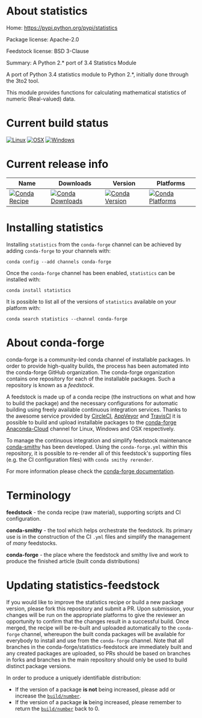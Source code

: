 About statistics
================

Home: https://pypi.python.org/pypi/statistics

Package license: Apache-2.0

Feedstock license: BSD 3-Clause

Summary: A Python 2.* port of 3.4 Statistics Module

A port of Python 3.4 statistics module to Python 2.*, initially
done through the 3to2 tool.

This module provides functions for calculating mathematical
statistics of numeric (Real-valued) data.


Current build status
====================

[![Linux](https://img.shields.io/circleci/project/github/conda-forge/statistics-feedstock/master.svg?label=Linux)](https://circleci.com/gh/conda-forge/statistics-feedstock)
[![OSX](https://img.shields.io/travis/conda-forge/statistics-feedstock/master.svg?label=macOS)](https://travis-ci.org/conda-forge/statistics-feedstock)
[![Windows](https://img.shields.io/appveyor/ci/conda-forge/statistics-feedstock/master.svg?label=Windows)](https://ci.appveyor.com/project/conda-forge/statistics-feedstock/branch/master)

Current release info
====================

| Name | Downloads | Version | Platforms |
| --- | --- | --- | --- |
| [![Conda Recipe](https://img.shields.io/badge/recipe-statistics-green.svg)](https://anaconda.org/conda-forge/statistics) | [![Conda Downloads](https://img.shields.io/conda/dn/conda-forge/statistics.svg)](https://anaconda.org/conda-forge/statistics) | [![Conda Version](https://img.shields.io/conda/vn/conda-forge/statistics.svg)](https://anaconda.org/conda-forge/statistics) | [![Conda Platforms](https://img.shields.io/conda/pn/conda-forge/statistics.svg)](https://anaconda.org/conda-forge/statistics) |

Installing statistics
=====================

Installing `statistics` from the `conda-forge` channel can be achieved by adding `conda-forge` to your channels with:

```
conda config --add channels conda-forge
```

Once the `conda-forge` channel has been enabled, `statistics` can be installed with:

```
conda install statistics
```

It is possible to list all of the versions of `statistics` available on your platform with:

```
conda search statistics --channel conda-forge
```


About conda-forge
=================

conda-forge is a community-led conda channel of installable packages.
In order to provide high-quality builds, the process has been automated into the
conda-forge GitHub organization. The conda-forge organization contains one repository
for each of the installable packages. Such a repository is known as a *feedstock*.

A feedstock is made up of a conda recipe (the instructions on what and how to build
the package) and the necessary configurations for automatic building using freely
available continuous integration services. Thanks to the awesome service provided by
[CircleCI](https://circleci.com/), [AppVeyor](https://www.appveyor.com/)
and [TravisCI](https://travis-ci.org/) it is possible to build and upload installable
packages to the [conda-forge](https://anaconda.org/conda-forge)
[Anaconda-Cloud](https://anaconda.org/) channel for Linux, Windows and OSX respectively.

To manage the continuous integration and simplify feedstock maintenance
[conda-smithy](https://github.com/conda-forge/conda-smithy) has been developed.
Using the ``conda-forge.yml`` within this repository, it is possible to re-render all of
this feedstock's supporting files (e.g. the CI configuration files) with ``conda smithy rerender``.

For more information please check the [conda-forge documentation](https://conda-forge.org/docs/).

Terminology
===========

**feedstock** - the conda recipe (raw material), supporting scripts and CI configuration.

**conda-smithy** - the tool which helps orchestrate the feedstock.
                   Its primary use is in the construction of the CI ``.yml`` files
                   and simplify the management of *many* feedstocks.

**conda-forge** - the place where the feedstock and smithy live and work to
                  produce the finished article (built conda distributions)


Updating statistics-feedstock
=============================

If you would like to improve the statistics recipe or build a new
package version, please fork this repository and submit a PR. Upon submission,
your changes will be run on the appropriate platforms to give the reviewer an
opportunity to confirm that the changes result in a successful build. Once
merged, the recipe will be re-built and uploaded automatically to the
`conda-forge` channel, whereupon the built conda packages will be available for
everybody to install and use from the `conda-forge` channel.
Note that all branches in the conda-forge/statistics-feedstock are
immediately built and any created packages are uploaded, so PRs should be based
on branches in forks and branches in the main repository should only be used to
build distinct package versions.

In order to produce a uniquely identifiable distribution:
 * If the version of a package **is not** being increased, please add or increase
   the [``build/number``](https://conda.io/docs/user-guide/tasks/build-packages/define-metadata.html#build-number-and-string).
 * If the version of a package **is** being increased, please remember to return
   the [``build/number``](https://conda.io/docs/user-guide/tasks/build-packages/define-metadata.html#build-number-and-string)
   back to 0.
